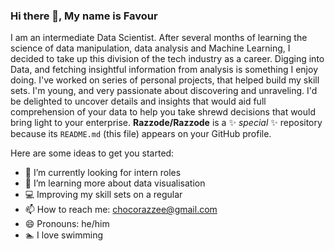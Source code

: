 ### Hi there 👋, My name is Favour


I am an intermediate Data Scientist. After several months of learning the science of data manipulation, data analysis and Machine Learning, I decided to take up this division of the tech industry as a career. 
Digging into Data, and fetching insightful information from analysis is something I enjoy doing. I've worked on series of personal projects, that  helped build my skill sets. I'm young, and very passionate about discovering and unraveling.
I'd be delighted to uncover details and insights that would aid full comprehension of your data to help you take shrewd decisions that would bring light to your enterprise.
**Razzode/Razzode** is a ✨ _special_ ✨ repository because its `README.md` (this file) appears on your GitHub profile.

Here are some ideas to get you started:

- 🤔 I’m currently looking for intern roles
- 🌱 I’m learning more about data visualisation 
- 💻 Improving my skill sets on a regular
- 📫 How to reach me: chocorazzee@gmail.com
- 😄 Pronouns: he/him 
- 🏊 I love swimming 

